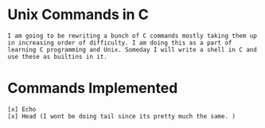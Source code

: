 # Unix Commands in C
	I am going to be rewriting a bunch of C commands mostly taking them up in increasing order of difficulty. I am doing this as a part of learning C programming and Unix. Someday I will write a shell in C and use these as builtins in it.

# Commands Implemented
	[x] Echo
	[x] Head (I wont be doing tail since its pretty much the same. )

